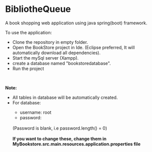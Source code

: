 # BibliotheQueue
A book shopping web application using java spring(boot) framework.

To use the application:<br/>
  <ul>
  <li>Clone the repository in empty folder.</li>
  <li>Open the BookStore project in Ide. (Eclipse preferred, It will automatically download all dependencies). </li>
  <li>Start the mySql server (Xampp).</li>
  <li>create a database named "bookstoredatabase".</li>
  <li>Run the project</li>
  </ul>
  <br/>
  
  <strong>Note:</strong> <br/>
    <ul>
    <li>All tables in database will be automatically created.</li>
    <li>For database:</li>
      <ul>
        <li>username: root</li>
        <li>password: </li>    
      </ul>
      (Password is blank, i.e password.length() = 0)
      <br/>
      <br/>
      <strong>If you want to change these, change them in MyBookstore.src.main.resources.application.properties file</strong> 
    </ul>
     
